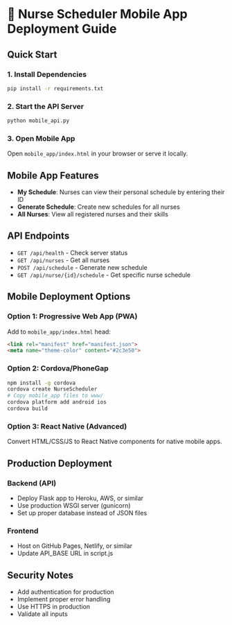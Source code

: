 # 📱 Nurse Scheduler Mobile App Deployment Guide

## Quick Start

### 1. Install Dependencies
```bash
pip install -r requirements.txt
```

### 2. Start the API Server
```bash
python mobile_api.py
```

### 3. Open Mobile App
Open `mobile_app/index.html` in your browser or serve it locally.

## Mobile App Features

- **My Schedule**: Nurses can view their personal schedule by entering their ID
- **Generate Schedule**: Create new schedules for all nurses
- **All Nurses**: View all registered nurses and their skills

## API Endpoints

- `GET /api/health` - Check server status
- `GET /api/nurses` - Get all nurses
- `POST /api/schedule` - Generate new schedule
- `GET /api/nurse/{id}/schedule` - Get specific nurse schedule

## Mobile Deployment Options

### Option 1: Progressive Web App (PWA)
Add to `mobile_app/index.html` head:
```html
<link rel="manifest" href="manifest.json">
<meta name="theme-color" content="#2c3e50">
```

### Option 2: Cordova/PhoneGap
```bash
npm install -g cordova
cordova create NurseScheduler
# Copy mobile_app files to www/
cordova platform add android ios
cordova build
```

### Option 3: React Native (Advanced)
Convert HTML/CSS/JS to React Native components for native mobile apps.

## Production Deployment

### Backend (API)
- Deploy Flask app to Heroku, AWS, or similar
- Use production WSGI server (gunicorn)
- Set up proper database instead of JSON files

### Frontend
- Host on GitHub Pages, Netlify, or similar
- Update API_BASE URL in script.js

## Security Notes
- Add authentication for production
- Implement proper error handling
- Use HTTPS in production
- Validate all inputs